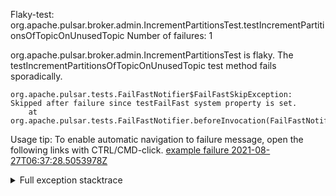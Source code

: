         
Flaky-test: org.apache.pulsar.broker.admin.IncrementPartitionsTest.testIncrementPartitionsOfTopicOnUnusedTopic
Number of failures: 1

org.apache.pulsar.broker.admin.IncrementPartitionsTest is flaky. The testIncrementPartitionsOfTopicOnUnusedTopic test method fails sporadically.

```
org.apache.pulsar.tests.FailFastNotifier$FailFastSkipException: Skipped after failure since testFailFast system property is set.
	at org.apache.pulsar.tests.FailFastNotifier.beforeInvocation(FailFastNotifier.java:88)

```

Usage tip: To enable automatic navigation to failure message, open the following links with CTRL/CMD-click.
[example failure 2021-08-27T06:37:28.5053978Z](https://github.com/apache/pulsar/runs/3440411059?check_suite_focus=true#step:9:1463)


<details>
<summary>Full exception stacktrace</summary>
<code><pre>
org.apache.pulsar.tests.FailFastNotifier$FailFastSkipException: Skipped after failure since testFailFast system property is set.
	at org.apache.pulsar.tests.FailFastNotifier.beforeInvocation(FailFastNotifier.java:88)

</pre></code>
</details>

